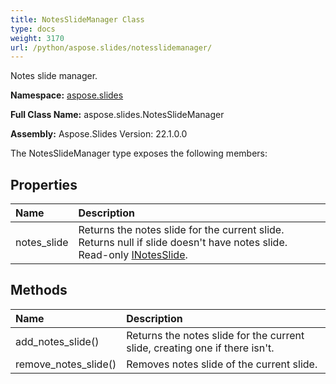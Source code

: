 ```yaml
---
title: NotesSlideManager Class
type: docs
weight: 3170
url: /python/aspose.slides/notesslidemanager/
---
```


Notes slide manager.

**Namespace:** [aspose.slides](/python/aspose.slides/)

**Full Class Name:** aspose.slides.NotesSlideManager

**Assembly:**  Aspose.Slides Version: 22.1.0.0

The NotesSlideManager type exposes the following members:
## **Properties**
|**Name**|**Description**|
| :- | :- |
|notes_slide|Returns the notes slide for the current slide. Returns null if slide doesn't have notes slide.<br/>            Read-only [INotesSlide](/python/aspose.slides/inotesslide/).|
## **Methods**
|**Name**|**Description**|
| :- | :- |
|add_notes_slide()|Returns the notes slide for the current slide, creating one if there isn't.|
|remove_notes_slide()|Removes notes slide of the current slide.|
